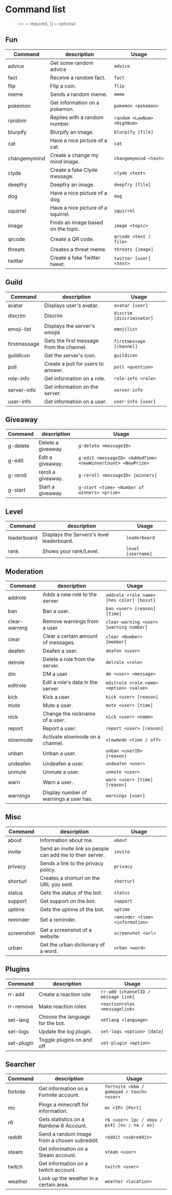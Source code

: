 # Command list
><> = required, [] = optional
## Fun
|	Command	| description	| Usage
|---------------|--------------------|--------------|
| advice	|	Get some random advice	|	`advice`	|
| fact	|	Receive a random fact.	|	`fact`	|
| flip	|	Flip a coin.	|	`flip`	|
| meme	|	Sends a random meme.	|	`meme`	|
| pokemon	|	Get information on a pokemon.	|	`pokemon <pokemon>`	|
| random	|	Replies with a random number.	|	`random <LowNum> <HighNum>`	|
| blurpify	|	Blurpify an image.	|	`blurpify [file]`	|
| cat	|	Have a nice picture of a cat.	|	`cat`	|
| changemymind	|	Create a change my mind image.	|	`changemymind <text>`	|
| clyde	|	Create a fake Clyde message.	|	`clyde <text>`	|
| deepfry	|	Deepfry an image.	|	`deepfry [file]`	|
| dog	|	Have a nice picture of a dog.	|	`dog`	|
| squirrel	|	Have a nice picture of a squirrel.	|	`squirrel`	|
| image	|	Finds an image based on the topic.	|	`image <topic>`	|
| qrcode	|	Create a QR code.	|	`qrcode <text / file>`	|
| threats	|	Creates a threat meme.	|	`threats [image]`	|
| twitter	|	Create a fake Twitter tweet.	|	`twitter [user] <text>`	|


## Guild
|	Command	| description	| Usage
|---------------|--------------------|--------------|
| avatar	|	Displays user's avatar.	|	`avatar [user]`	|
| discrim	|	Discrim	|	`discrim [discriminator]`	|
| emoji-list	|	Displays the server's emojis	|	`emojilist`	|
| firstmessage	|	Gets the first message from the channel.	|	`firstmessage [channel]`	|
| guildicon	|	Get the server's icon.	|	`guildicon`	|
| poll	|	Create a poll for users to answer.	|	`poll <question>`	|
| role-info	|	Get information on a role.	|	`role-info <role>`	|
| server-info	|	Get information on the server.	|	`server-info`	|
| user-info	|	Get information on a user.	|	`user-info [user]`	|


## Giveaway
|	Command	| description	| Usage
|---------------|--------------------|--------------|
| g-delete	|	Delete a giveaway	|	`g-delete <messageID>`	|
| g-edit	|	Edit a giveaway.	|	`g-edit <messageID> <AddedTime> <newWinnerCount> <NewPrize>`	|
| g-reroll	|	reroll a giveaway.	|	`g-reroll <messageID> [winners]`	|
| g-start	|	Start a giveaway	|	`g-start <time> <Number of winners> <prize>`	|


## Level
|	Command	| description	| Usage
|---------------|--------------------|--------------|
| leaderboard	|	Displays the Servers's level leaderboard.	|	`leaderboard`	|
| rank	|	Shows your rank/Level.	|	`level [username]`	|


## Moderation
|	Command	| description	| Usage
|---------------|--------------------|--------------|
| addrole	|	Adds a new role to the server	|	`addrole <role name> [hex color] [hoist]`	|
| ban	|	Ban a user.	|	`ban <user> [reason] [time]`	|
| clear-warning	|	Remove warnings from a user.	|	`clear-warning <user> [warning number]`	|
| clear	|	Clear a certain amount of messages.	|	`clear <Number> [member]`	|
| deafen	|	Deafen a user.	|	`deafen <user>`	|
| delrole	|	Delete a role from the server.	|	`delrole <role>`	|
| dm	|	DM a user	|	`dm <user> <message>`	|
| editrole	|	Edit a role's data in the server	|	`editrole <role name> <option> <value>`	|
| kick	|	Kick a user.	|	`kick <user> [reason]`	|
| mute	|	Mute a user.	|	`mute <user> [time]`	|
| nick	|	Change the nickname of a user.	|	`nick <user> <name>`	|
| report	|	Report a user.	|	`report <user> [reason]`	|
| slowmode	|	Activate slowmode on a channel.	|	`slowmode <time / off>`	|
| unban	|	Unban a user.	|	`unban <userID> [reason]`	|
| undeafen	|	Undeafen a user.	|	`undeafen <user>`	|
| unmute	|	Unmute a user.	|	`unmute <user>`	|
| warn	|	Warn a user.	|	`warn <user> [time] [reason]`	|
| warnings	|	Display number of warnings a user has.	|	`warnings [user]`	|


## Misc
|	Command	| description	| Usage
|---------------|--------------------|--------------|
| about	|	Information about me.	|	`about`	|
| invite	|	Send an invite link so people can add me to their server.	|	`invite`	|
| privacy	|	Sends a link to the privacy policy.	|	`privacy`	|
| shorturl	|	Creates a shorturl on the URL you sent.	|	`shorturl`	|
| status	|	Gets the status of the bot.	|	`status`	|
| support	|	Get support on the bot.	|	`support`	|
| uptime	|	Gets the uptime of the bot.	|	`uptime`	|
| reminder	|	Set a reminder.	|	`reminder <time> <information>`	|
| screenshot	|	Get a screenshot of a website.	|	`screenshot <url>`	|
| urban	|	Get the urban dictionary of a word.	|	`urban <word>`	|


## Plugins
|	Command	| description	| Usage
|---------------|--------------------|--------------|
| rr-add	|	Create a reaction role	|	`rr-add [channelID / message link]`	|
| rr-remove	|	Make reaction roles	|	`reactionroles <messagelink>`	|
| set-lang	|	Choose the language for the bot.	|	`setlang <language>`	|
| set-logs	|	Update the log plugin.	|	`set-logs <option> [data]`	|
| set-plugin	|	Toggle plugins on and off	|	`set-plugin <option>`	|


## Searcher
|	Command	| description	| Usage
|---------------|--------------------|--------------|
| fortnite	|	Get information on a Fortnite account.	|	`fortnite <kbm / gamepad / touch> <user>`	|
| mc	|	Pings a minecraft for information.	|	`mc <IP> [Port]`	|
| r6	|	Gets statistics on a Rainbow 6 Account.	|	`r6 <user> [pc / xbox / ps4] [eu / na / as]`	|
| reddit	|	Send a random image from a chosen subreddit.	|	`reddit <subreddit>`	|
| steam	|	Get information on a Steam account.	|	`steam <user>`	|
| twitch	|	Get information on a twitch account.	|	`twitch <user>`	|
| weather	|	Look up the weather in a certain area.	|	`weather <location>`	|

